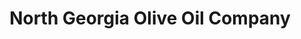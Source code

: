 ---
title: "North Georgia Olive Oil Company"
url: /braselton/north-georgia-olive-oil-company/
shop: health food
---